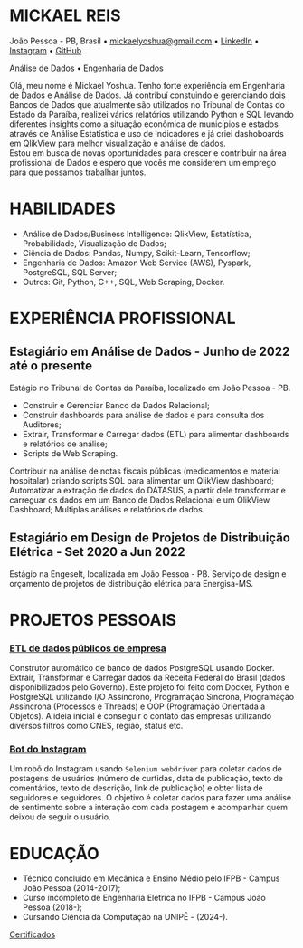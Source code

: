 # MICKAEL REIS
João Pessoa - PB, Brasil • mickaelyoshua@gmail.com • [LinkedIn](https://www.linkedin.com/in/mickaelyoshua/) • [Instagram](https://www.instagram.com/mickaelyoshua/) • [GitHub](https://github.com/mickaelyoshua7674)

Análise de Dados • Engenharia de Dados

Olá, meu nome é Mickael Yoshua. Tenho forte experiência em Engenharia de Dados e Análise de Dados. Já contribuí constuindo e gerenciando dois Bancos de Dados que atualmente são utilizados no Tribunal de Contas do Estado da Paraíba, realizei vários relatórios utilizando Python e SQL levando diferentes insights como a situação econômica de municípios e estados através de Análise Estatística e uso de Indicadores e já criei dashoboards em QlikView para melhor visualização e análise de dados.<br>
Estou em busca de novas oportunidades para crescer e contribuir na área profissional de Dados e
espero que vocês me considerem um emprego para que possamos trabalhar juntos.

# HABILIDADES
* Análise de Dados/Business Intelligence: QlikView, Estatística, Probabilidade, Visualização de Dados;
* Ciência de Dados: Pandas, Numpy, Scikit-Learn, Tensorflow;
* Engenharia de Dados: Amazon Web Service (AWS), Pyspark, PostgreSQL, SQL Server;
* Outros: Git, Python, C++, SQL, Web Scraping, Docker.

# EXPERIÊNCIA PROFISSIONAL
## Estagiário em Análise de Dados - Junho de 2022 até o presente
Estágio no Tribunal de Contas da Paraíba, localizado em João Pessoa - PB.

* Construir e Gerenciar Banco de Dados Relacional;
* Construir dashboards para análise de dados e para consulta dos Auditores;
* Extrair, Transformar e Carregar dados (ETL) para alimentar dashboards e relatórios de análise;
* Scripts de Web Scraping.

Contribuir na análise de notas fiscais públicas (medicamentos e material hospitalar) criando scripts SQL para alimentar um QlikView dashboard; Automatizar a extração de dados do DATASUS, a partir dele transformar e carreguar os dados em um Banco de Dados Relacional e um QlikView Dashboard; Multiplas análises e relatórios de dados.

## Estagiário em Design de Projetos de Distribuição Elétrica - Set 2020 a Jun 2022
Estágio na Engeselt, localizada em João Pessoa - PB. Serviço de design e orçamento de projetos de distribuição elétrica para Energisa-MS.

# PROJETOS PESSOAIS
### [ETL de dados públicos de empresa](https://github.com/mickaelyoshua7674/etl-cnpjs)
Construtor automático de banco de dados PostgreSQL usando Docker. Extrair, Transformar e Carregar dados da Receita Federal do Brasil (dados disponibilizados pelo Governo). Este projeto foi feito com Docker, Python e PostgreSQL utilizando I/O Assíncrono, Programação Síncrona, Programação Assíncrona (Processos e Threads) e OOP (Programação Orientada a Objetos). A ideia inicial é conseguir o contato das empresas utilizando diversos filtros como CNES, região, status etc.

### [Bot do Instagram](https://github.com/mickaelyoshua7674/insta_feed_data)
Um robô do Instagram usando `Selenium webdriver` para coletar dados de postagens de usuários (número de curtidas, data de publicação, texto de comentários, texto de descrição, link de publicação) e obter lista de seguidores e seguidores. O objetivo é coletar dados para fazer uma análise de sentimento sobre a interação com cada postagem e acompanhar quem deixou de seguir o usuário.

# EDUCAÇÃO
* Técnico concluído em Mecânica e Ensino Médio pelo IFPB - Campus João Pessoa (2014-2017);
* Curso incompleto de Engenharia Elétrica no IFPB - Campus João Pessoa (2018-);
* Cursando Ciência da Computação na UNIPÊ - (2024-).

[Certificados](https://www.linkedin.com/in/mickaelyoshua/details/certifications/)